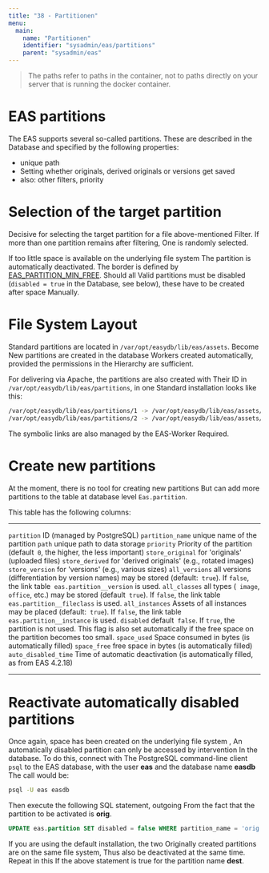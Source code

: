 ```yaml
---
title: "38 - Partitionen"
menu:
  main:
    name: "Partitionen"
    identifier: "sysadmin/eas/partitions"
    parent: "sysadmin/eas"
---
```

> The paths refer to paths in the container, not to paths directly on your server that is running the docker container.

EAS partitions
===============

The EAS supports several so-called partitions. These are described in the
Database and specified by the following properties:

- unique path
- Setting whether originals, derived originals or versions get saved
- also: other filters, priority

Selection of the target partition
=========================

Decisive for selecting the target partition for a file
above-mentioned Filter. If more than one partition remains after filtering,
One is randomly selected.

If too little space is available on the underlying file system
The partition is automatically deactivated. The border is defined by
[EAS\_PARTITION\_MIN\_FREE](../conf). Should all
Valid partitions must be disabled (`disabled = true` in the
Database, see below), these have to be created after space
Manually.

File System Layout
==================

Standard partitions are located in `/var/opt/easydb/lib/eas/assets`. Become
New partitions are created in the database
Workers created automatically, provided the permissions in the
Hierarchy are sufficient.

For delivering via Apache, the partitions are also created with
Their ID in `/var/opt/easydb/lib/eas/partitions`, in one
Standard installation looks like this:

```bash
/var/opt/easydb/lib/eas/partitions/1 -> /var/opt/easydb/lib/eas/assets/orig
/var/opt/easydb/lib/eas/partitions/2 -> /var/opt/easydb/lib/eas/assets/dest
```

The symbolic links are also managed by the EAS-Worker
Required.

Create new partitions
=========================

At the moment, there is no tool for creating new partitions
But can add more partitions to the table at database level
`Eas.partition`.

This table has the following columns:




  ---------------------- ---------------------------------------------------------------------------------------------------------------------------------------------------------------------
  `partition`            ID (managed by PostgreSQL)
  `partition_name`       unique name of the partition
  `path`                 unique path to data storage
  `priority`             Priority of the partition (default` 0`, the higher, the less important)
  `store_original`       for 'originals' (uploaded files)
  `store_derived`        for 'derived originals' (e.g., rotated images)
  `store_version`        for 'versions' (e.g., various sizes)
  `all_versions`         all versions (differentiation by version names) may be stored (default:` true`). If `false`, the link table` eas.partition__version` is used.
  `all_classes`          all types (` image`, `office`, etc.) may be stored (default` true`). If `false`, the link table` eas.partition__fileclass` is used.
  `all_instances`        Assets of all instances may be placed (default:` true`). If `false`, the link table` eas.partition__instance` is used.
  `disabled`             default` false`. If `true`, the partition is not used. This flag is also set automatically if the free space on the partition becomes too small.
  `space_used`           Space consumed in bytes (is automatically filled)
  `space_free`           free space in bytes (is automatically filled)
  `auto_disabled_time`   Time of automatic deactivation (is automatically filled, as from EAS 4.2.18)
  ---------------------- ---------------------------------------------------------------------------------------------------------------------------------------------------------------------

Reactivate automatically disabled partitions
======================================================

Once again, space has been created on the underlying file system
, An automatically disabled partition can only be accessed by intervention
In the database. To do this, connect with
The PostgreSQL command-line client `psql` to the
EAS database, with the user **eas** and the database name **easdb**
The call would be:

```bash
psql -U eas easdb
```

Then execute the following SQL statement, outgoing
From the fact that the partition to be activated is **orig**.

```sql
UPDATE eas.partition SET disabled = false WHERE partition_name = 'orig';
```

If you are using the default installation, the two
Originally created partitions are on the same file system,
Thus also be deactivated at the same time. Repeat in this
If the above statement is true for the partition name **dest**.
